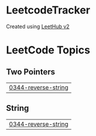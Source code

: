 # LeetcodeTracker
Created using [LeetHub v2](https://github.com/arunbhardwaj/LeetHub-2.0)

<!---LeetCode Topics Start-->
# LeetCode Topics
## Two Pointers
|  |
| ------- |
| [0344-reverse-string](https://github.com/abhichall/LeetcodeTracker/tree/master/0344-reverse-string) |
## String
|  |
| ------- |
| [0344-reverse-string](https://github.com/abhichall/LeetcodeTracker/tree/master/0344-reverse-string) |
<!---LeetCode Topics End-->
